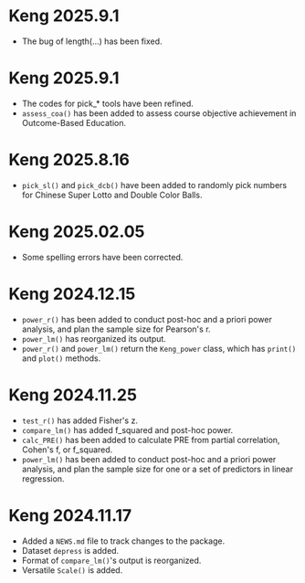 # Keng 2025.9.1

* The bug of length(...) has been fixed.

# Keng 2025.9.1

* The codes for pick_* tools have been refined.
* `assess_coa()` has been added to assess course objective achievement in Outcome-Based Education.

# Keng 2025.8.16

* `pick_sl()` and `pick_dcb()` have been added to randomly pick numbers for Chinese 
Super Lotto and Double Color Balls.

# Keng 2025.02.05

* Some spelling errors have been corrected.

# Keng 2024.12.15

* `power_r()` has been added to conduct post-hoc and a priori power analysis, and plan the sample size for Pearson's r.
* `power_lm()` has reorganized its output.
* `power_r()` and `power_lm()` return the `Keng_power` class, which has `print()` and `plot()` methods.

# Keng 2024.11.25

* `test_r()` has added Fisher's z.
* `compare_lm()` has added f_squared and post-hoc power.
* `calc_PRE()` has been added to calculate PRE from partial correlation, Cohen's f, or f_squared.
* `power_lm()` has been added to conduct post-hoc and a priori power analysis, and plan the sample size for one or a set of predictors in linear regression.

# Keng 2024.11.17

* Added a `NEWS.md` file to track changes to the package.
* Dataset `depress` is added.
* Format of `compare_lm()`'s output is reorganized.
* Versatile `Scale()` is added. 

